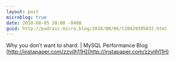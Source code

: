 ```yaml
---
layout: post
microblog: true
date: 2010-08-05 20:00 -0400
guid: http://padraic.micro.blog/2010/08/06/t20429305032.html
---
```

Why you don’t want to shard. | MySQL Performance Blog [http://instapaper.com/zzvilh11H](http://instapaper.com/zzvilh11H)
